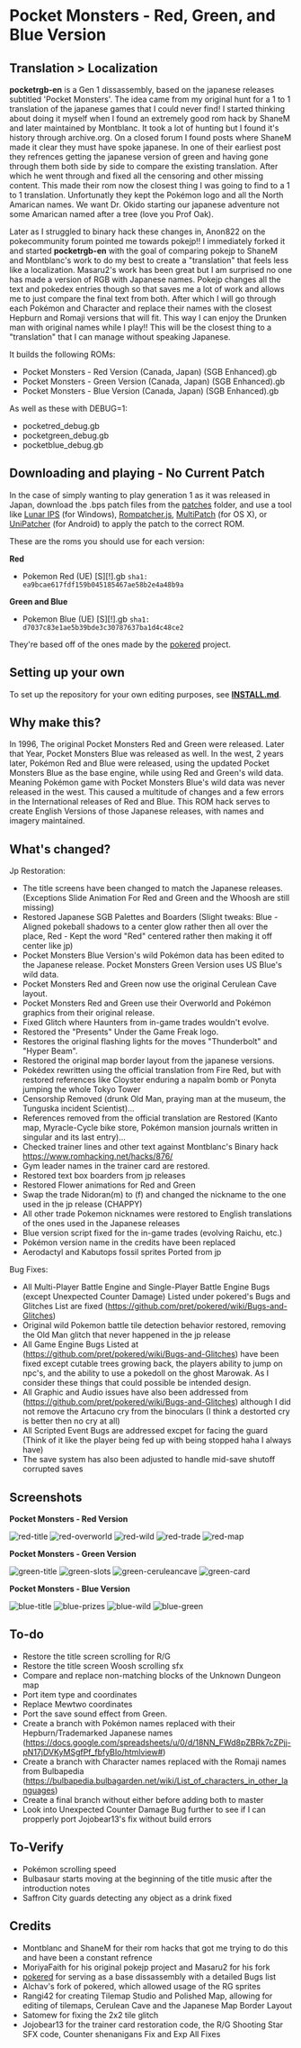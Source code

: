 # Pocket Monsters - Red, Green, and Blue Version

## Translation > Localization
**pocketrgb-en**  is a Gen 1 dissassembly, based on the japanese releases subtitled 'Pocket Monsters'.
The idea came from my original hunt for a 1 to 1 translation of the japanese games that I could never find! I started thinking about doing it myself when I found an extremely good rom hack by ShaneM and later maintained by Montblanc. It took a lot of hunting but I found it's history through archive.org. On a closed forum I found posts where ShaneM made it clear they must have spoke japanese. In one of their earliest post they refrences getting the japanese version of green and having gone through them both side by side to compare the existing translation. After which he went through and fixed all the censoring and other missing content. This made their rom now the closest thing I was going to find to a 1 to 1 translation. Unfortunatly they kept the Pokémon logo and all the North Amarican names. We want Dr. Okido starting our japanese adventure not some Amarican named after a tree (love you Prof Oak).

Later as I struggled to binary hack these changes in, Anon822 on the pokecommunity forum pointed me towards pokejp!! I immediately forked it and started **pocketrgb-en** with the goal of comparing pokejp to ShaneM and Montblanc's work to do my best to create a "translation" that feels less like a localization. Masaru2's work has been great but I am surprised no one has made a version of RGB with Japanese names. Pokejp changes all the text and pokedex entries though so that saves me a lot of work and allows me to just compare the final text from both. After which I will go through each Pokémon and Character and replace their names with the closest Hepburn and Romaji versions that will fit. This way I can enjoy the Drunken man with original names while I play!! This will be the closest thing to a "translation" that I can manage without speaking Japanese.

It builds the following ROMs:

* Pocket Monsters - Red Version (Canada, Japan) (SGB Enhanced).gb 
* Pocket Monsters - Green Version (Canada, Japan) (SGB Enhanced).gb  
* Pocket Monsters - Blue Version (Canada, Japan) (SGB Enhanced).gb 

As well as these with DEBUG=1:
* pocketred_debug.gb
* pocketgreen_debug.gb
* pocketblue_debug.gb 

## Downloading and playing - No Current Patch
In the case of simply wanting to play generation 1 as it was released in Japan, download the .bps patch files from the [patches](patches) folder, and use a tool like [Lunar IPS](http://fusoya.eludevisibility.org/lips/) (for Windows), [Rompatcher.js](https://www.marcrobledo.com/RomPatcher.js/), [MultiPatch](http://projects.sappharad.com/tools/multipatch.html) (for OS X), or [UniPatcher](https://play.google.com/store/apps/details?id=org.emunix.unipatcher&hl=en) (for Android) to apply the patch to the correct ROM.

These are the roms you should use for each version:

**Red**
- Pokemon Red (UE) [S][!].gb `sha1: ea9bcae617fdf159b045185467ae58b2e4a48b9a`

**Green and Blue**
- Pokemon Blue (UE) [S][!].gb `sha1: d7037c83e1ae5b39bde3c30787637ba1d4c48ce2`

They're based off of the ones made by the [pokered](https://github.com/pret/pokered) project.

## Setting up your own

To set up the repository for your own editing purposes, see [**INSTALL.md**](INSTALL.md).

## Why make this?

In 1996, The original Pocket Monsters Red and Green were released. Later that Year, Pocket Monsters Blue was released as well. In the west, 2 years later, Pokémon Red and Blue were released, using the updated Pocket Monsters Blue as the base engine, while using Red and Green's wild data. Meaning Pokémon game with Pocket Monsters Blue's wild data was never released in the west. This caused a multitude of changes and a few errors in the International releases of Red and Blue. This ROM hack serves to create English Versions of those Japanese releases, with names and imagery maintained.

## What's changed?

Jp Restoration:
* The title screens have been changed to match the Japanese releases. (Exceptions Slide Animation For Red and Green and the Whoosh are still missing)
* Restored Japanese SGB Palettes and Boarders (Slight tweaks: Blue - Aligned pokeball shadows to a center glow rather then all over the place, Red - Kept the word "Red" centered rather then making it off center like jp)
* Pocket Monsters Blue Version's wild Pokémon data has been edited to the Japanese release. Pocket Monsters Green Version uses US Blue's wild data.
* Pocket Monsters Red and Green now use the original Cerulean Cave layout.
* Pocket Monsters Red and Green use their Overworld and Pokémon graphics from their original release.
* Fixed Glitch where Haunters from in-game trades wouldn't evolve.
* Restored the "Presents" Under the Game Freak logo.
* Restores the original flashing lights for the moves "Thunderbolt" and "Hyper Beam".
* Restored the original map border layout from the japanese versions.
* Pokédex rewritten using the official translation from Fire Red, but with restored references like Cloyster enduring a napalm bomb or Ponyta jumping the whole Tokyo Tower
* Censorship Removed (drunk Old Man, praying man at the museum, the Tunguska incident Scientist)...
* References removed from the official translation are Restored (Kanto map, Myracle-Cycle bike store, Pokémon mansion journals written in singular and its last entry)...
* Checked trainer lines and other text against Montblanc's Binary hack https://www.romhacking.net/hacks/876/
* Gym leader names in the trainer card are restored.
* Restored text box boarders from jp releases
* Restored Flower animations for Red and Green
* Swap the trade Nidoran(m) to (f) and changed the nickname to the one used in the jp release (CHAPPY)
* All other trade Pokemon nicknames were restored to English translations of the ones used in the Japanese releases
* Blue version script fixed for the in-game trades (evolving Raichu, etc.)
* Pokémon version name in the credits have been replaced
* Aerodactyl and Kabutops fossil sprites Ported from jp

Bug Fixes:
* All Multi-Player Battle Engine and Single-Player Battle Engine Bugs (except Unexpected Counter Damage) Listed under pokered's Bugs and Glitches List are fixed (https://github.com/pret/pokered/wiki/Bugs-and-Glitches)
* Original wild Pokemon battle tile detection behavior restored, removing the Old Man glitch that never happened in the jp release
* All Game Engine Bugs Listed at (https://github.com/pret/pokered/wiki/Bugs-and-Glitches) have been fixed except cutable trees growing back, the players ability to jump on npc's, and the ability to use a pokedoll on the ghost Marowak. As I consider these things that could possible be intended design.
* All Graphic and Audio issues have also been addressed from (https://github.com/pret/pokered/wiki/Bugs-and-Glitches) although I did not remove the Artacuno cry from the binoculars (I think a destorted cry is better then no cry at all)
* All Scripted Event Bugs are addressed excpet for facing the guard (Think of it like the player being fed up with being stopped haha I always have)
* The save system has also been adjusted to handle mid-save shutoff corrupted saves

## Screenshots

**Pocket Monsters - Red Version**

![red-title](screenshots/red-title.bmp)
![red-overworld](screenshots/red-overworld.bmp)
![red-wild](screenshots/red-wild.bmp)
![red-trade](screenshots/red-trade.bmp)
![red-map](screenshots/red-map.bmp)

**Pocket Monsters - Green Version**

![green-title](screenshots/green-title.bmp)
![green-slots](screenshots/green-slots.bmp)
![green-ceruleancave](screenshots/green-ceruleancave.bmp)
![green-card](screenshots/green-card.bmp)

**Pocket Monsters - Blue Version**

![blue-title](screenshots/blue-title.bmp)
![blue-prizes](screenshots/blue-prizes.bmp)
![blue-wild](screenshots/blue-wild.bmp)
![blue-green](screenshots/blue-green.bmp)

## To-do
* Restore the title screen scrolling for R/G
* Restore the title screen Woosh scrolling sfx
* Compare and replace non-matching blocks of the Unknown Dungeon map
* Port item type and coordinates
* Replace Mewtwo coordinates
* Port the save sound effect from Green.
* Create a branch with Pokémon names replaced with their Hepburn/Trademarked Japanese names (https://docs.google.com/spreadsheets/u/0/d/18NN_FWd8pZBRk7cZPjj-pN17jDVKyMSgfPf_fbfyBIo/htmlview#)
* Create a branch with Character names replaced with the Romaji names from Bulbapedia (https://bulbapedia.bulbagarden.net/wiki/List_of_characters_in_other_languages)
* Create a final branch without either before adding both to master
* Look into Unexpected Counter Damage Bug further to see if I can propperly port Jojobear13's fix without build errors

## To-Verify

* Pokémon scrolling speed
* Bulbasaur starts moving at the beginning of the title music after the introduction notes
* Saffron City guards detecting any object as a drink fixed

## Credits

* Montblanc and ShaneM for their rom hacks that got me trying to do this and have been a constant refrence
* MoriyaFaith for his original pokejp project and Masaru2 for his fork
* [pokered](https://github.com/pret/pokered) for serving as a base dissassembly with a detailed Bugs list
* Alchav's fork of pokered, which allowed usage of the RG sprites
* Rangi42 for creating Tilemap Studio and Polished Map, allowing for editing of tilemaps, Cerulean Cave and the Japanese Map Border Layout
* Satomew for fixing the 2x2 tile glitch
* Jojobear13 for the trainer card restoration code, the R/G Shooting Star SFX code, Counter shenanigans Fix and Exp All Fixes
